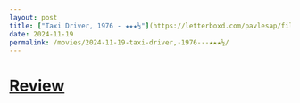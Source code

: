 ```yaml
---
layout: post
title: ["Taxi Driver, 1976 - ★★★½"](https://letterboxd.com/pavlesap/film/taxi-driver/) #"Taxi Driver, 1976 - ★★★½"
date: 2024-11-19
permalink: /movies/2024-11-19-taxi-driver,-1976---★★★½/
---
```


# [Review](https://letterboxd.com/pavlesap/film/taxi-driver/)


